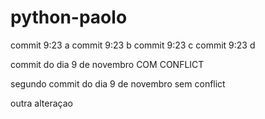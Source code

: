 # python-paolo


commit 9:23 a
commit 9:23 b
commit 9:23 c
commit 9:23 d


commit do dia 9 de novembro COM CONFLICT

segundo commit do dia 9 de novembro sem conflict


outra alteraçao